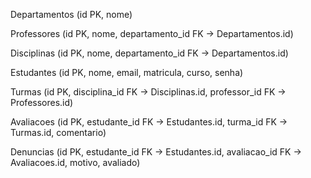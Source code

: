 Departamentos (id PK, nome)

Professores (id PK, nome, departamento_id FK -> Departamentos.id)

Disciplinas (id PK, nome, departamento_id FK -> Departamentos.id)

Estudantes (id PK, nome, email, matricula, curso, senha)

Turmas (id PK, disciplina_id FK -> Disciplinas.id, professor_id FK -> Professores.id)

Avaliacoes (id PK, estudante_id FK -> Estudantes.id, turma_id FK -> Turmas.id, comentario)

Denuncias (id PK, estudante_id FK -> Estudantes.id, avaliacao_id FK -> Avaliacoes.id, motivo, avaliado)
